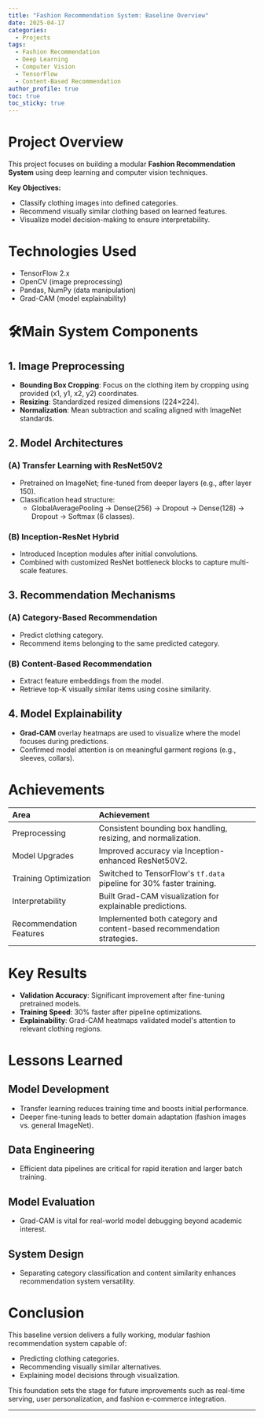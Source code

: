 ```yaml
---
title: "Fashion Recommendation System: Baseline Overview"
date: 2025-04-17
categories:
  - Projects
tags:
  - Fashion Recommendation
  - Deep Learning
  - Computer Vision
  - TensorFlow
  - Content-Based Recommendation
author_profile: true
toc: true
toc_sticky: true
---
```


# Project Overview

This project focuses on building a modular **Fashion Recommendation System** using deep learning and computer vision techniques.

**Key Objectives:**
- Classify clothing images into defined categories.
- Recommend visually similar clothing based on learned features.
- Visualize model decision-making to ensure interpretability.

# Technologies Used

- TensorFlow 2.x
- OpenCV (image preprocessing)
- Pandas, NumPy (data manipulation)
- Grad-CAM (model explainability)

# 🛠Main System Components

## 1. Image Preprocessing

- **Bounding Box Cropping**: Focus on the clothing item by cropping using provided (x1, y1, x2, y2) coordinates.
- **Resizing**: Standardized resized dimensions (224×224).
- **Normalization**: Mean subtraction and scaling aligned with ImageNet standards.

## 2. Model Architectures

### (A) Transfer Learning with ResNet50V2
- Pretrained on ImageNet; fine-tuned from deeper layers (e.g., after layer 150).
- Classification head structure:
  - GlobalAveragePooling → Dense(256) → Dropout → Dense(128) → Dropout → Softmax (6 classes).

### (B) Inception-ResNet Hybrid
- Introduced Inception modules after initial convolutions.
- Combined with customized ResNet bottleneck blocks to capture multi-scale features.

## 3. Recommendation Mechanisms

### (A) Category-Based Recommendation
- Predict clothing category.
- Recommend items belonging to the same predicted category.

### (B) Content-Based Recommendation
- Extract feature embeddings from the model.
- Retrieve top-K visually similar items using cosine similarity.

## 4. Model Explainability

- **Grad-CAM** overlay heatmaps are used to visualize where the model focuses during predictions.
- Confirmed model attention is on meaningful garment regions (e.g., sleeves, collars).

# Achievements

| Area | Achievement |
|:---|:---|
| Preprocessing | Consistent bounding box handling, resizing, and normalization. |
| Model Upgrades | Improved accuracy via Inception-enhanced ResNet50V2. |
| Training Optimization | Switched to TensorFlow's `tf.data` pipeline for 30% faster training. |
| Interpretability | Built Grad-CAM visualization for explainable predictions. |
| Recommendation Features | Implemented both category and content-based recommendation strategies. |

# Key Results

- **Validation Accuracy**: Significant improvement after fine-tuning pretrained models.
- **Training Speed**: 30% faster after pipeline optimizations.
- **Explainability**: Grad-CAM heatmaps validated model's attention to relevant clothing regions.

# Lessons Learned

## Model Development
- Transfer learning reduces training time and boosts initial performance.
- Deeper fine-tuning leads to better domain adaptation (fashion images vs. general ImageNet).

## Data Engineering
- Efficient data pipelines are critical for rapid iteration and larger batch training.

## Model Evaluation
- Grad-CAM is vital for real-world model debugging beyond academic interest.

## System Design
- Separating category classification and content similarity enhances recommendation system versatility.

# Conclusion

This baseline version delivers a fully working, modular fashion recommendation system capable of:
- Predicting clothing categories.
- Recommending visually similar alternatives.
- Explaining model decisions through visualization.

This foundation sets the stage for future improvements such as real-time serving, user personalization, and fashion e-commerce integration.

---
